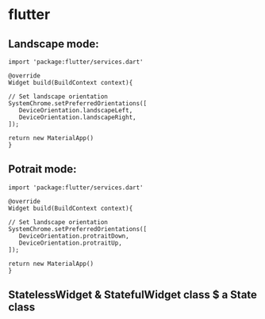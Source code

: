 # flutter
##  Landscape mode:
    import 'package:flutter/services.dart'
    
    @override
    Widget build(BuildContext context){
    
    // Set landscape orientation
    SystemChrome.setPreferredOrientations([
       DeviceOrientation.landscapeLeft,
       DeviceOrientation.landscapeRight,
    ]);
    
    return new MaterialApp()
    }
    
##  Potrait mode:
    import 'package:flutter/services.dart'
    
    @override
    Widget build(BuildContext context){
    
    // Set landscape orientation
    SystemChrome.setPreferredOrientations([
       DeviceOrientation.protraitDown,
       DeviceOrientation.protraitUp,
    ]);
    
    return new MaterialApp()
    }
##  StatelessWidget & StatefulWidget class $ a State class
